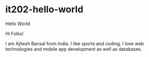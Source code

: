 # it202-hello-world
Hello World

Hi Folks!

I am Ajitesh Bansal from India. I like sports and coding.
I love web technologies and mobile app development as well as databases.
